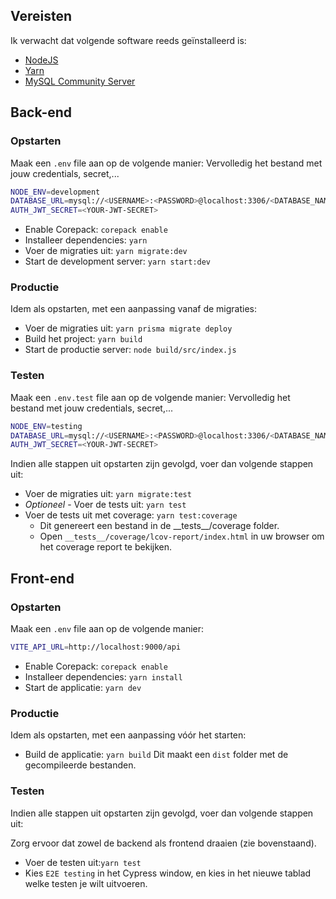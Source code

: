 ## Vereisten

Ik verwacht dat volgende software reeds geïnstalleerd is:

- [NodeJS](https://nodejs.org)
- [Yarn](https://yarnpkg.com)
- [MySQL Community Server](https://dev.mysql.com/downloads/mysql/)

## Back-end

### Opstarten

Maak een `.env` file aan op de volgende manier:
Vervolledig het bestand met jouw credentials, secret,...

```bash
NODE_ENV=development
DATABASE_URL=mysql://<USERNAME>:<PASSWORD>@localhost:3306/<DATABASE_NAME>
AUTH_JWT_SECRET=<YOUR-JWT-SECRET>
```

- Enable Corepack: `corepack enable`
- Installeer dependencies: `yarn`
- Voer de migraties uit: `yarn migrate:dev`
- Start de development server: `yarn start:dev`

### Productie

Idem als opstarten, met een aanpassing vanaf de migraties:

- Voer de migraties uit: `yarn prisma migrate deploy`
- Build het project: `yarn build`
- Start de productie server: `node build/src/index.js`

### Testen

Maak een `.env.test` file aan op de volgende manier:
Vervolledig het bestand met jouw credentials, secret,...

```bash
NODE_ENV=testing
DATABASE_URL=mysql://<USERNAME>:<PASSWORD>@localhost:3306/<DATABASE_NAME>_test
AUTH_JWT_SECRET=<YOUR-JWT-SECRET>
```

Indien alle stappen uit opstarten zijn gevolgd, voer dan volgende stappen uit:

- Voer de migraties uit: `yarn migrate:test`
- *Optioneel* - Voer de tests uit: `yarn test`
- Voer de tests uit met coverage: `yarn test:coverage`
  - Dit genereert een bestand in de \_\_tests\_\_/coverage folder.
  - Open `__tests__/coverage/lcov-report/index.html` in uw browser om het coverage report te bekijken.

## Front-end

### Opstarten

Maak een `.env` file aan op de volgende manier:

```bash
VITE_API_URL=http://localhost:9000/api
```

- Enable Corepack: `corepack enable`
- Installeer dependencies: `yarn install`
- Start de applicatie: `yarn dev`

### Productie

Idem als opstarten, met een aanpassing vóór het starten:

- Build de applicatie: `yarn build` Dit maakt een `dist` folder met de gecompileerde bestanden.

### Testen

Indien alle stappen uit opstarten zijn gevolgd, voer dan volgende stappen uit:

Zorg ervoor dat zowel de backend als frontend draaien (zie bovenstaand).

- Voer de testen uit:`yarn test`
- Kies `E2E testing` in het Cypress window, en kies in het nieuwe tablad welke testen je wilt uitvoeren.